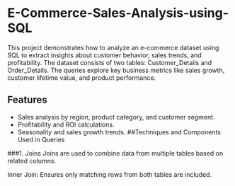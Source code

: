 # E-Commerce-Sales-Analysis-using-SQL

This project demonstrates how to analyze an e-commerce dataset using SQL to extract insights about customer behavior, sales trends, and profitability. The dataset consists of two tables: Customer_Details and Order_Details. The queries explore key business metrics like sales growth, customer lifetime value, and product performance.

## Features
- Sales analysis by region, product category, and customer segment.
- Profitability and ROI calculations.
- Seasonality and sales growth trends.
##Techniques and Components Used in Queries

###1. Joins
Joins are used to combine data from multiple tables based on related columns.

Inner Join: Ensures only matching rows from both tables are included.
  
